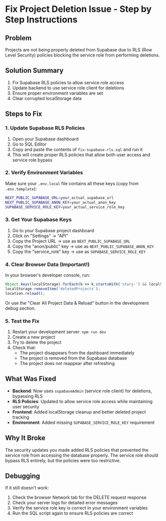 # Fix Project Deletion Issue - Step by Step Instructions

## Problem
Projects are not being properly deleted from Supabase due to RLS (Row Level Security) policies blocking the service role from performing deletions.

## Solution Summary
1. Fix Supabase RLS policies to allow service role access
2. Update backend to use service role client for deletions
3. Ensure proper environment variables are set
4. Clear corrupted localStorage data

## Steps to Fix

### 1. Update Supabase RLS Policies
1. Open your Supabase dashboard
2. Go to SQL Editor
3. Copy and paste the contents of `fix-supabase-rls.sql` and run it
4. This will create proper RLS policies that allow both user access and service role bypass

### 2. Verify Environment Variables
Make sure your `.env.local` file contains all these keys (copy from `.env.template`):
```bash
NEXT_PUBLIC_SUPABASE_URL=your_actual_supabase_url
NEXT_PUBLIC_SUPABASE_ANON_KEY=your_actual_anon_key
SUPABASE_SERVICE_ROLE_KEY=your_actual_service_role_key
```

### 3. Get Your Supabase Keys
1. Go to your Supabase project dashboard
2. Click on "Settings" → "API"
3. Copy the Project URL → use as `NEXT_PUBLIC_SUPABASE_URL`
4. Copy the "anon/public" key → use as `NEXT_PUBLIC_SUPABASE_ANON_KEY`
5. Copy the "service_role" key → use as `SUPABASE_SERVICE_ROLE_KEY`

### 4. Clear Browser Data (Important!)
In your browser's developer console, run:
```javascript
Object.keys(localStorage).forEach(k => k.startsWith('story-') && localStorage.removeItem(k));
localStorage.removeItem('deletedProjects');
location.reload();
```

Or use the "Clear All Project Data & Reload" button in the development debug section.

### 5. Test the Fix
1. Restart your development server: `npm run dev`
2. Create a new project
3. Try to delete the project
4. Check that:
   - The project disappears from the dashboard immediately
   - The project is removed from the Supabase database
   - The project does not reappear after refreshing

## What Was Fixed
- **Backend**: Now uses `supabaseAdmin` (service role client) for deletions, bypassing RLS
- **RLS Policies**: Updated to allow service role access while maintaining user security
- **Frontend**: Added localStorage cleanup and better deleted project tracking
- **Environment**: Added missing `SUPABASE_SERVICE_ROLE_KEY` requirement

## Why It Broke
The security updates you made added RLS policies that prevented the service role from accessing the database properly. The service role should bypass RLS entirely, but the policies were too restrictive.

## Debugging
If it still doesn't work:
1. Check the browser Network tab for the DELETE request response
2. Check your server logs for detailed error messages
3. Verify the service role key is correct in your environment variables
4. Run the SQL script again to ensure RLS policies are correct
